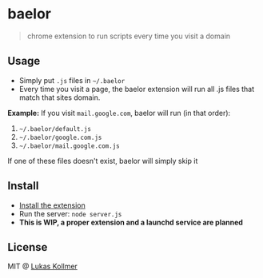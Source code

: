 # baelor

> chrome extension to run scripts every time you visit a domain

## Usage
- Simply put `.js` files in `~/.baelor`
- Every time you visit a page, the baelor extension will run all .js files that match that sites domain.

**Example:**
If you visit `mail.google.com`, baelor will run (in that order):
1. `~/.baelor/default.js`
2. `~/.baelor/google.com.js`
3. `~/.baelor/mail.google.com.js`

If one of these files doesn't exist, baelor will simply skip it

## Install
- [Install the extension](https://stackoverflow.com/questions/24577024/install-chrome-extension-not-in-the-store)
- Run the server: `node server.js`
- **This is WIP, a proper extension and a launchd service are planned**


## License
MIT @ [Lukas Kollmer](https://lukaskollmer.me)
